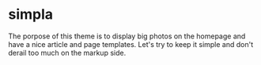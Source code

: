 simpla
===

The porpose of this theme is to display big photos on the homepage and have a nice article and page templates. Let's try to keep it simple and don't derail too much on the markup side.
